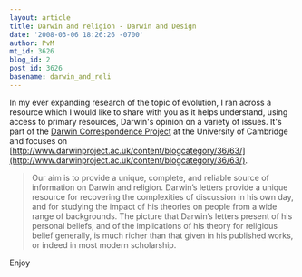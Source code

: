 ```yaml
---
layout: article
title: Darwin and religion - Darwin and Design
date: '2008-03-06 18:26:26 -0700'
author: PvM
mt_id: 3626
blog_id: 2
post_id: 3626
basename: darwin_and_reli
---
```

In my ever expanding research of the topic of evolution, I ran across a resource which I would like to share with you as it helps understand, using access to primary resources, Darwin's opinion on a variety of issues. It's part of the [Darwin Correspondence Project](http://www.darwinproject.ac.uk/component/option,com_frontpage/Itemid,1/) at the University of Cambridge and focuses on [http://www.darwinproject.ac.uk/content/blogcategory/36/63/](http://www.darwinproject.ac.uk/content/blogcategory/36/63/).

> Our aim is to provide a unique, complete, and reliable source of information on Darwin and religion. Darwin’s letters provide a unique resource for recovering the complexities of discussion in his own day, and for studying the impact of his theories on people from a wide range of backgrounds. The picture that Darwin’s letters present of his personal beliefs, and of the implications of his theory for religious belief generally, is much richer than that given in his published works, or indeed in most modern scholarship.

Enjoy
